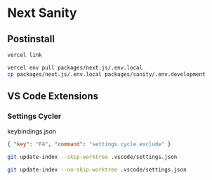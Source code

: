 # Next Sanity

## Postinstall

```sh
vercel link
```

```sh
vercel env pull packages/next.js/.env.local
cp packages/next.js/.env.local packages/sanity/.env.development
```

## VS Code Extensions

### Settings Cycler

keybindings.json

```json
{ "key": "F4", "command": "settings.cycle.exclude" }
```

```sh
git update-index --skip-worktree .vscode/settings.json
```

```sh
git update-index --no-skip-worktree .vscode/settings.json
```
